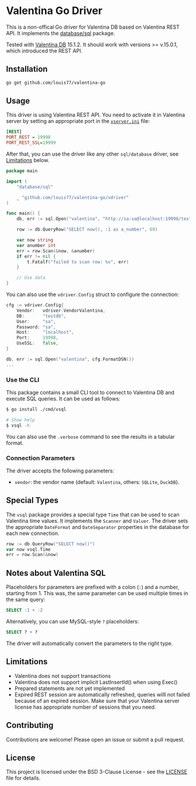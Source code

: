# Valentina Go Driver

This is a non-offical Go driver for Valentina DB based on Valentina REST API. It implements the [database/sql](https://pkg.go.dev/database/sql) package.

Tested with [Valentina DB](https://valentina-db.com) 15.1.2. It should work with versions >= v.15.0.1, which introduced the REST API.

## Installation

```bash
go get github.com/louis77/valentina-go
```

## Usage

This driver is using Valentina REST API. You need to activate it in Valentina server by setting an appropriate port in the [`vserver.ini`](https://valentina-db.com/docs/dokuwiki/v15/doku.php?id=valentina:products:vserver:manual:ini_file) file:

```ini
[REST]
PORT_REST = 19998
PORT_REST_SSL=19999
```

After that, you can use the driver like any other `sql/database` driver, see [Limitations](#limitations) below.

```go
package main

import (
	"database/sql"

	_ "github.com/louis77/valentina-go/vdriver"
)

func main() {
	db, err := sql.Open("valentina", "http://sa:sa@localhost:19998/testdb?vendor=Valentina")

	row := db.QueryRow("SELECT now(), :1 as a_number", 69)

	var now string
	var anumber int
	err = row.Scan(&now, &anumber)
	if err != nil {
		t.Fatalf("failed to scan row: %v", err)
	}

	// Use data
}
```

You can also use the `vdriver.Config` struct to configure the connection:

```go
cfg := vdriver.Config{
	Vendor:   vdriver.VendorValentina,
	DB:       "testdb",
	User:     "sa",
	Password: "sa",
	Host:     "localhost",
	Port:     19998,
	UseSSL:   false,
}	

db, err := sql.Open("valentina", cfg.FormatDSN())
...
```


### Use the CLI

This package contains a small CLI tool to connect to Valentina DB and execute SQL queries. It can be used as follows:

```bash
$ go install ./cmd/vsql

# Show help
$ vsql -h
```

You can also use the `.verbose` command to see the results in a tabular format.

### Connection Parameters

The driver accepts the following parameters:

- `vendor`: the vendor name (default: `Valentina`, others: `SQLite`, `DuckDB`).

## Special Types

The `vsql` package provides a special type `Time` that can be used to scan Valentina time values. It implements the `Scanner` and `Valuer`. The driver sets the appropriate `DateFormat` and `DateSeparator` properties in the database for each new connection.

```go
row := db.QueryRow("SELECT now()")
var now vsql.Time
err = row.Scan(&now)
```

## Notes about Valentina SQL

Placeholders for parameters are prefixed with a colon (`:`) and a number, starting from 1. This was, the same parameter can be used multiple times in the same query:

```sql
SELECT :1 + :2
```


Alternatively, you can use MySQL-style `?` placeholders:
```sql
SELECT ? + ?
```

The driver will automatically convert the parameters to the right type.

## Limitations

- Valentina does not support transactions
- Valentina does not support implicit LastInsertId() when using Exec()
- Prepared statements are not yet implemented
- Expired REST session are automatically refreshed, queries willl not failed because of an expired session. Make sure that your Valentina server license has appropriate number of sessions that you need.

## Contributing

Contributions are welcome! Please open an issue or submit a pull request.

## License

This project is licensed under the BSD 3-Clause License - see the [LICENSE](LICENSE) file for details.